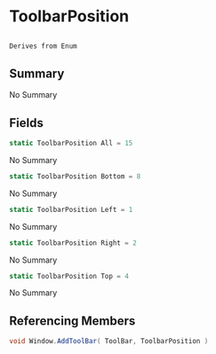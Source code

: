 # ToolbarPosition

## 
```c#
Derives from Enum
```

## Summary

No Summary
## Fields

```c#
static ToolbarPosition All = 15
```
No Summary
```c#
static ToolbarPosition Bottom = 8
```
No Summary
```c#
static ToolbarPosition Left = 1
```
No Summary
```c#
static ToolbarPosition Right = 2
```
No Summary
```c#
static ToolbarPosition Top = 4
```
No Summary
## Referencing Members

```c#
void Window.AddToolBar( ToolBar, ToolbarPosition ) 
```
